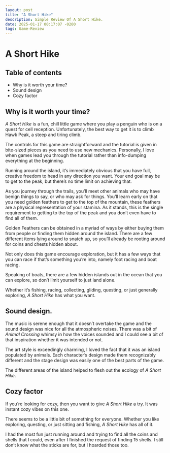 ```yaml
---
layout: post
title: "A Short Hike"
description: Simple Review Of A Short Hike.
date: 2025-01-17 00:17:07 -0200
tags: Game-Review
---
```


# A Short Hike

## Table of contents
* Why is it worth your time?
* Sound design
* Cozy factor

## Why is it worth your time?

_A Short Hike_ is a fun, chill little game where you play a penguin who is on a quest for cell reception. Unfortunately, the best way to get it is to climb Hawk Peak, a steep and tiring climb.  
  
The controls for this game are straightforward and the tutorial is given in bite-sized pieces as you need to use new mechanics. Personally, I love when games lead you through the tutorial rather than info-dumping everything at the beginning.  
  
Running around the island, it’s immediately obvious that you have full, creative freedom to head in any direction you want. Your end goal may be to get to the peak, but there’s no time limit on achieving that.  
  
As you journey through the trails, you’ll meet other animals who may have benign things to say, or who may ask for things. You’ll learn early on that you need golden feathers to get to the top of the mountain, these feathers are a physical representation of your stamina. As it stands, this is the single requirement to getting to the top of the peak and you don’t even have to find all of them.  
  
Golden Feathers can be obtained in a myriad of ways by either buying them from people or finding them hidden around the island. There are a few different items lying around to snatch up, so you’ll already be rooting around for coins and chests hidden about.  
  
Not only does this game encourage exploration, but it has a few ways that you can race if that’s something you’re into, namely foot racing and boat racing.  
  
Speaking of boats, there are a few hidden islands out in the ocean that you can explore, so don’t limit yourself to just land alone.  
  
Whether it’s fishing, racing, collecting, gliding, questing, or just generally exploring, _A Short Hike_ has what you want.


## Sound design.

The music is serene enough that it doesn’t overtake the game and the sound design was nice for all the atmospheric noises. There was a bit of _Animal Crossing_ whimsy in how the voices sounded and I could see a bit of that inspiration whether it was intended or not.  
  
The art style is exceedingly charming, I loved the fact that it was an island populated by animals. Each character’s design made them recognizably different and the stage design was easily one of the best parts of the game.  
  
The different areas of the island helped to flesh out the ecology of _A Short Hike_.

## Cozy factor

If you’re looking for cozy, then you want to give _A Short Hike_ a try. It was instant cozy vibes on this one.  
  
There seems to be a little bit of something for everyone. Whether you like exploring, questing, or just sitting and fishing, _A Short Hike_ has all of it.  
  
I had the most fun just running around and trying to find all the coins and shells that I could, even after I finished the request of finding 15 shells. I still don’t know what the sticks are for, but I hoarded those too.

